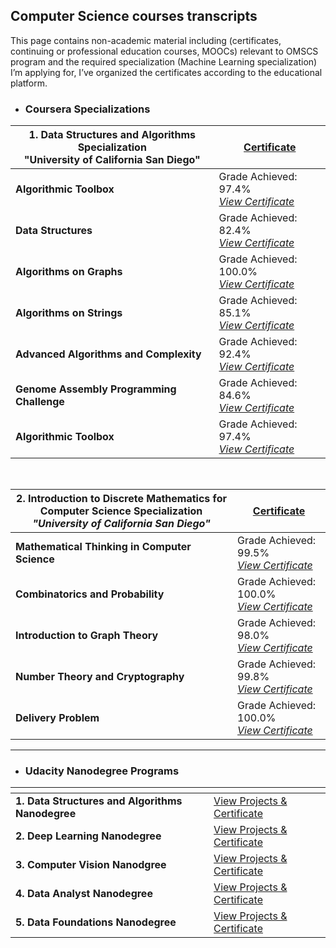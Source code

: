 ## Computer Science courses transcripts 

This page contains non-academic material including (certificates, continuing or professional education courses, MOOCs) relevant to OMSCS program and the required specialization (Machine Learning specialization) I’m applying for, I’ve organized the certificates according to the educational platform. 



- ### Coursera Specializations



|<center>1. Data Structures and Algorithms Specialization<br>"University of California San Diego"</center>|<a href="https://coursera.org/share/3d915db4303a0b4b5b54d313df7f2eb4" target="_blank"><center>Certificate</center></a>|
|--------------------------------------------------|----------------------------------------------------------------------------|
| **Algorithmic Toolbox** |Grade Achieved: 97.4%<br>*[View Certificate](https://www.coursera.org/account/accomplishments/certificate/BNGXGH4SB4ZN)*|
| **Data Structures** | Grade Achieved: 82.4%<br>*[View Certificate](https://www.coursera.org/account/accomplishments/certificate/Z2VVAQ5WPJZQ)* |
| **Algorithms on Graphs** | Grade Achieved: 100.0%<br>*[View Certificate](https://www.coursera.org/account/accomplishments/certificate/K7QBHEPHCM7P)* |
| **Algorithms on Strings** | Grade Achieved: 85.1%<br>*[View Certificate](https://www.coursera.org/account/accomplishments/certificate/E9N694PZNM2E)* |
| **Advanced Algorithms and Complexity** | Grade Achieved: 92.4%<br>*[View Certificate](https://www.coursera.org/account/accomplishments/certificate/3KK8LEYMFD2Q)* |
| **Genome Assembly Programming Challenge** | Grade Achieved: 84.6%<br>*[View Certificate](https://www.coursera.org/account/accomplishments/certificate/WGYQMSL2SULZ)* |
| **Algorithmic Toolbox** | Grade Achieved: 97.4%<br>*[View Certificate](https://www.coursera.org/account/accomplishments/certificate/BNGXGH4SB4ZN)* |

<br>

|2. Introduction to Discrete Mathematics for Computer Science Specialization<br> _"University of California San Diego"_|[Certificate](https://coursera.org/share/576f499c1ff93fa479f077e604ac1e2b)|
|--------------------------------------------------|----------------------------------------------------------------------------|
| **Mathematical Thinking in Computer Science** | Grade Achieved: 99.5%<br>*[View Certificate](https://www.coursera.org/account/accomplishments/certificate/9CK4CKKK7533)* |
| **Combinatorics and Probability** | Grade Achieved: 100.0%<br>*[View Certificate](https://www.coursera.org/account/accomplishments/certificate/YHA2N6DFUN9R)* |
| **Introduction to Graph Theory** | Grade Achieved: 98.0%<br>*[View Certificate](https://www.coursera.org/account/accomplishments/certificate/KLWJEDV2V4DT)* |
| **Number Theory and Cryptography** | Grade Achieved: 99.8%<br>*[View Certificate](https://www.coursera.org/account/accomplishments/certificate/7BQJXHPLJ9F2)* |
| **Delivery Problem** | Grade Achieved: 100.0%<br>*[View Certificate](https://www.coursera.org/account/accomplishments/certificate/C4UEM9BETDDV)* |


--------------------------------------------------

- ### Udacity Nanodegree Programs


| <!-- -->    | <!-- -->    |
|-------------|-------------|
|**1. Data Structures and Algorithms Nanodegree** |[View Projects & Certificate](https://github.com/MarwaQabeel/Data-Structures-and-Algorithms-Nanodegree)|
|**2. Deep Learning Nanodegree** |[View Projects & Certificate](https://github.com/MarwaQabeel/Udacity-Deep-Learning-Nanodegree)|
|**3. Computer Vision Nanodgree** |[View Projects & Certificate](https://github.com/MarwaQabeel/Udacity-Computer-Vision-Nanodegree)|
|**4. Data Analyst Nanodegree** |[View Projects & Certificate](https://github.com/MarwaQabeel/Udacity-Data-Analyst-Nanodegree)|
|**5. Data Foundations Nanodegree** |[View Projects & Certificate](https://github.com/MarwaQabeel/Udacity-Data-Foundations-Nanodegree)|

